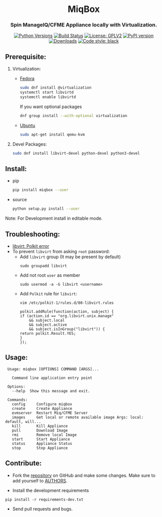 <h1 align="center"> MiqBox</h2>
<h3 align="center">Spin ManageIQ/CFME Appliance locally with Virtualization.</h3>

<p align="center">
<a href="https://pypi.org/project/miqbox"><img alt="Python Versions" src="https://img.shields.io/pypi/pyversions/miqbox.svg?style=flat"></a>
<a href="https://travis-ci.org/digitronik/miqbox"><img alt="Build Status" src="https://travis-ci.org/digitronik/miqbox.svg?branch=master"></a>
<a href="https://github.com/digitronik/miqbox/blob/master/LICENSE"><img alt="License: GPLV2" src="https://img.shields.io/pypi/l/miqbox.svg?version=latest"></a>
<a href="https://pypi.org/project/miqbox/#history"><img alt="PyPI version" src="https://badge.fury.io/py/miqbox.svg"></a>
<a href="https://pepy.tech/project/miqbox"><img alt="Downloads" src="https://pepy.tech/badge/miqbox"></a>
<a href="https://pypi.org/project/black"><img alt="Code style: black" src="https://img.shields.io/badge/code%20style-black-000000.svg"></a>
</p>

## Prerequisite:

1. Virtualization:

      - [Fedora](https://docs.fedoraproject.org/en-US/quick-docs/getting-started-with-virtualization/)
        ```bash
        sudo dnf install @virtualization
        systemctl start libvirtd
        systemctl enable libvirtd
        ```
        If you want optional packages
        ```bash
        dnf group install --with-optional virtualization
        ```
      - [Ubuntu](https://help.ubuntu.com/community/KVM/Installation)
        ```bash
        sudo apt-get install qemu-kvm
        ```

2. Devel Packages:

    ```bash
    sudo dnf install libvirt-devel python-devel python3-devel
    ```

## Install:
- pip
    ```bash
    pip install miqbox --user
    ```

- source
    ```bash
    python setup.py install --user
    ```
Note: For Development install in editable mode.

## Troubleshooting:
- [libvirt: Polkit error](https://fedoraproject.org/wiki/QA:Testcase_Virt_ACLs)
- To prevent `libvirt` from asking `root` password:
    - Add `libvirt` group (It may be present by default)
        ```
        sudo groupadd libvirt
        ``` 
    - Add not root `user` as member
        ```
        sudo usermod -a -G libvirt <username>
        ```
    - Add `Polkit` rule for `libvirt`:
        ```
        vim /etc/polkit-1/rules.d/80-libvirt.rules
        ```
        ```
        polkit.addRule(function(action, subject) {
        if (action.id == "org.libvirt.unix.manage"
            && subject.local
            && subject.active
            && subject.isInGroup("libvirt")) {
        return polkit.Result.YES;
        }
        });
        ```

## Usage:
   ```
    Usage: miqbox [OPTIONS] COMMAND [ARGS]...
    
      Command line application entry point
    
    Options:
      --help  Show this message and exit.
    
    Commands:
      config     Configure miqbox
      create     Create Appliance
      evmserver  Restart Miq/CFME Server
      images     Get local or remote available image Args: local: default, will...
      kill       Kill Appliance
      pull       Download Image
      rmi        Remove local Image
      start      Start Appliance
      status     Appliance Status
      stop       Stop Appliance
   ```
 
## Contribute:

- Fork the [repository](https://github.com/digitronik/miqbox.git) on GitHub and make some changes.
Make sure to add yourself to [AUTHORS](AUTHORS.md).

- Install the development requirements
```
pip install -r requirements-dev.txt
```
- Send pull requests and bugs.